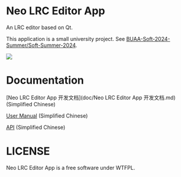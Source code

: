 # Neo LRC Editor App

An LRC editor based on Qt.

This application is a small university project. See [BUAA-Soft-2024-Summer/Soft-Summer-2024](https://github.com/BUAA-Soft-2024-Summer/Soft-Summer-2024).

![](https://pic.imgdb.cn/item/66ccb0c1d9c307b7e9f8c0a3.png)

# Documentation

[Neo LRC Editor App 开发文档](doc/Neo LRC Editor App 开发文档.md) (Simplified Chinese)

[User Manual](doc/user-manual.md) (Simplified Chinese)

[API](doc/api.md) (Simplified Chinese)

# LICENSE

Neo LRC Editor App is a free software under WTFPL.